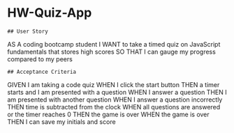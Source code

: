 # HW-Quiz-App

```
## User Story

```

AS A coding bootcamp student
I WANT to take a timed quiz on JavaScript fundamentals that stores high scores
SO THAT I can gauge my progress compared to my peers

```
## Acceptance Criteria

```

GIVEN I am taking a code quiz
WHEN I click the start button
THEN a timer starts and I am presented with a question
WHEN I answer a question
THEN I am presented with another question
WHEN I answer a question incorrectly
THEN time is subtracted from the clock
WHEN all questions are answered or the timer reaches 0
THEN the game is over
WHEN the game is over
THEN I can save my initials and score

```

```
